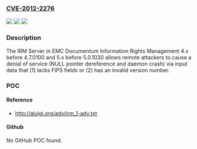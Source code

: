 ### [CVE-2012-2276](https://cve.mitre.org/cgi-bin/cvename.cgi?name=CVE-2012-2276)
![](https://img.shields.io/static/v1?label=Product&message=n%2Fa&color=blue)
![](https://img.shields.io/static/v1?label=Version&message=n%2Fa&color=blue)
![](https://img.shields.io/static/v1?label=Vulnerability&message=n%2Fa&color=brighgreen)

### Description

The IRM Server in EMC Documentum Information Rights Management 4.x before 4.7.0100 and 5.x before 5.0.1030 allows remote attackers to cause a denial of service (NULL pointer dereference and daemon crash) via input data that (1) lacks FIPS fields or (2) has an invalid version number.

### POC

#### Reference
- http://aluigi.org/adv/irm_1-adv.txt

#### Github
No GitHub POC found.

